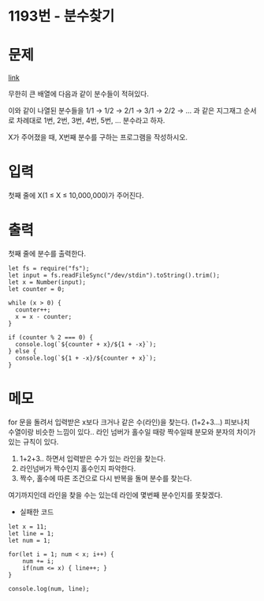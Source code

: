 # 1193번 - 분수찾기

# 문제
[link](https://www.acmicpc.net/problem/1193)

무한히 큰 배열에 다음과 같이 분수들이 적혀있다.

이와 같이 나열된 분수들을 1/1 → 1/2 → 2/1 → 3/1 → 2/2 → … 과 같은 지그재그 순서로 차례대로 1번, 2번, 3번, 4번, 5번, … 분수라고 하자.

X가 주어졌을 때, X번째 분수를 구하는 프로그램을 작성하시오.

# 입력
첫째 줄에 X(1 ≤ X ≤ 10,000,000)가 주어진다.

# 출력
첫째 줄에 분수를 출력한다.
```
let fs = require("fs");
let input = fs.readFileSync("/dev/stdin").toString().trim();
let x = Number(input);
let counter = 0;
 
while (x > 0) {
  counter++;
  x = x - counter;
}
 
if (counter % 2 === 0) {
  console.log(`${counter + x}/${1 + -x}`);
} else {
  console.log(`${1 + -x}/${counter + x}`);
}
```

# 메모

for 문을 돌려서 입력받은 x보다 크거나 같은 수(라인)을 찾는다.
(1+2+3...) 피보나치 수열이랑 비슷한 느낌이 있다..
라인 넘버가 홀수일 때랑 짝수일때 분모와 분자의 차이가 있는 규칙이 있다.

1. 1+2+3.. 하면서 입력받은 수가 있는 라인을 찾는다.
2. 라인넘버가 짝수인지 홀수인지 파악한다.
3. 짝수, 홀수에 따른 조건으로 다시 반복을 돌며 분수를 찾는다.

여기까지인데 라인을 찾을 수는 있는데 라인에 몇번째 분수인지를 못찾겠다.

- 실패한 코드
```
let x = 11;
let line = 1;
let num = 1;

for(let i = 1; num < x; i++) {
    num += i;
    if(num <= x) { line++; }
}

console.log(num, line);
```
